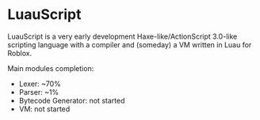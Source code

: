 # LuauScript

LuauScript is a very early development Haxe-like/ActionScript 3.0-like scripting language with a compiler and (someday) a VM written in Luau for Roblox.

Main modules completion:

- Lexer: ~70%
- Parser: ~1%
- Bytecode Generator: not started
- VM: not started
